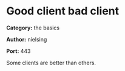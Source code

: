 # Good client bad client
**Category:** the basics

**Author:** nielsing

**Port:** 443

Some clients are better than others.
